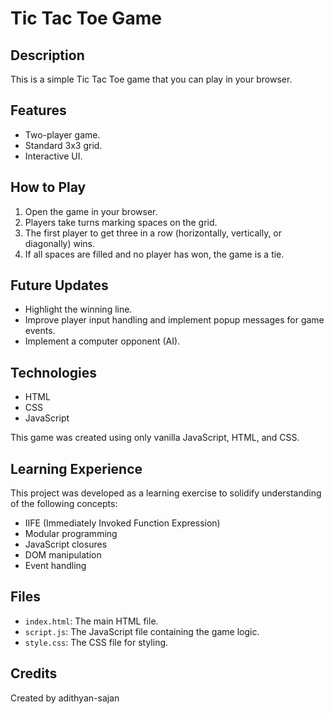 # Tic Tac Toe Game

## Description

This is a simple Tic Tac Toe game that you can play in your browser.

## Features

* Two-player game.
* Standard 3x3 grid.
* Interactive UI.

## How to Play

1.  Open the game in your browser.
2.  Players take turns marking spaces on the grid.
3.  The first player to get three in a row (horizontally, vertically, or diagonally) wins.
4.  If all spaces are filled and no player has won, the game is a tie.

##   Future Updates

* Highlight the winning line.
* Improve player input handling and implement popup messages for game events.
* Implement a computer opponent (AI).

##   Technologies

* HTML
* CSS
* JavaScript

This game was created using only vanilla JavaScript, HTML, and CSS.

## Learning Experience

This project was developed as a learning exercise to solidify understanding of the following concepts:

* IIFE (Immediately Invoked Function Expression)
* Modular programming
* JavaScript closures
* DOM manipulation
* Event handling

## Files

* `index.html`: The main HTML file.
* `script.js`: The JavaScript file containing the game logic.
* `style.css`: The CSS file for styling.

## Credits

Created by adithyan-sajan
